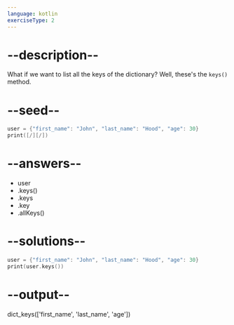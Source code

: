 ```yaml
---
language: kotlin
exerciseType: 2
---
```


# --description--

What if we want to list all the keys of the dictionary?
Well, these's the `keys()` method.

# --seed--

```kotlin
user = {"first_name": "John", "last_name": "Hood", "age": 30}
print([/][/])
```

# --answers--

- user
- .keys()
- .keys
- .key
- .allKeys()

# --solutions--

```kotlin
user = {"first_name": "John", "last_name": "Hood", "age": 30}
print(user.keys())
```

# --output--

dict_keys(['first_name', 'last_name', 'age'])
